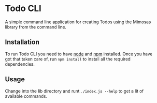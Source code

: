 Todo CLI
========

A simple command line application for creating Todos using the Mimosas library
from the command line.

Installation
------------

To run Todo CLI you need to have [node][node] and [npm][npm]
installed. Once you have got that taken care of, run `npm install` to install
all the required dependencies.

Usage
-----

Change into the lib directory and runt `./index.js --help` to get a lit of
available commands. 

[node]: http://nodejs.org/
[npm]: https://npmjs.org/